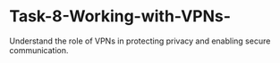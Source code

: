 # Task-8-Working-with-VPNs-
Understand the role of VPNs in protecting privacy and enabling secure communication.
